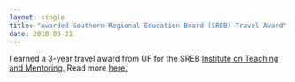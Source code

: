 ```yaml
---
layout: single
title: "Awarded Southern Regional Education Board (SREB) Travel Award"
date: 2018-09-21
---
```


I earned a 3-year travel award from UF for the SREB [Institute on Teaching and Mentoring.](https://instituteonteachingandmentoring.org/) Read more [here.](https://faculty.eng.ufl.edu/machine-learning/2018/09/congratulations-to-our-labmate-joshua-peeples-for-winning-3-year-travel-award-to-attend-the-boards-institute-on-teaching-and-mentoring-conference/)
